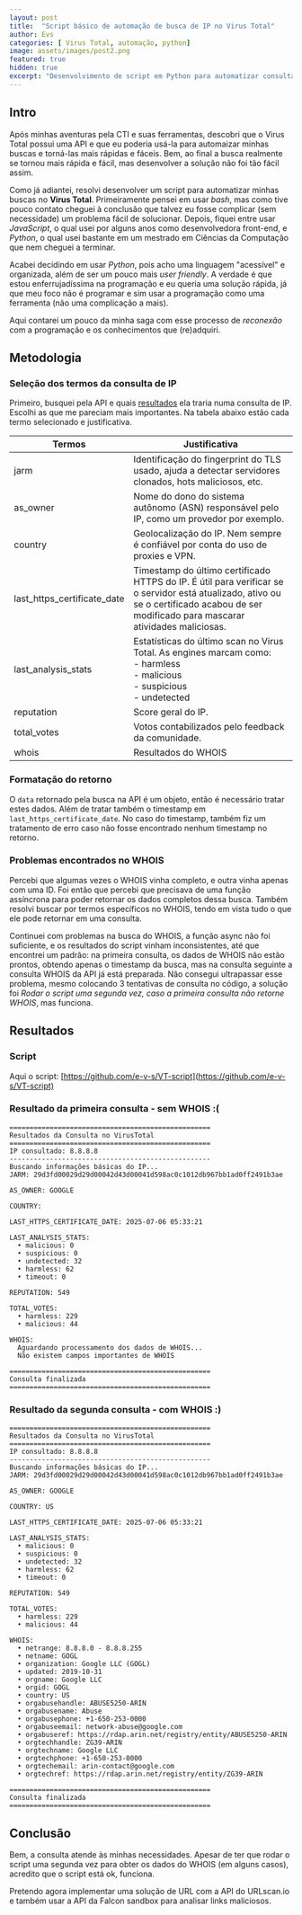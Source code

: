 ```yaml
---
layout: post
title:  "Script básico de automação de busca de IP no Virus Total"
author: Evs
categories: [ Virus Total, automação, python]
image: assets/images/post2.png
featured: true
hidden: true
excerpt: "Desenvolvimento de script em Python para automatizar consultas na API do VirusTotal e otimizar workflows de CTI."
---
```


## Intro

Após minhas aventuras pela CTI e suas ferramentas, descobri que o Virus Total possui uma API e que eu poderia usá-la para automaizar minhas buscas e torná-las mais rápidas e fáceis. Bem, ao final a busca realmente se tornou mais rápida e fácil, mas desenvolver a solução não foi tão fácil assim.

Como já adiantei, resolvi desenvolver um script para automatizar minhas buscas no **Virus Total**. Primeiramente pensei em usar *bash*, mas como tive pouco contato cheguei à conclusão que talvez eu fosse complicar (sem necessidade) um problema fácil de solucionar. Depois, fiquei entre usar *JavaScript*, o qual usei por alguns anos como desenvolvedora front-end, e *Python*, o qual usei bastante em um mestrado em Ciências da Computação que nem cheguei a terminar.

Acabei decidindo em usar *Python*, pois acho uma linguagem "acessível" e organizada, além de ser um pouco mais *user friendly*. A verdade é que estou enferrujadíssima na programação e eu queria uma solução rápida, já que meu foco não é programar e sim usar a programação como uma ferramenta (não uma complicação a mais).

Aqui contarei um pouco da minha saga com esse processo de *reconexão* com a programação e os conhecimentos que (re)adquiri.

## Metodologia

### Seleção dos termos da consulta de IP

Primeiro, busquei pela API e quais [resultados](https://docs.virustotal.com/reference/ip-object) ela traria numa consulta de IP. Escolhi as que me pareciam mais importantes. Na tabela abaixo estão cada termo selecionado e justificativa.

| Termos | Justificativa |
| - | - |
| jarm | Identificação do fingerprint do TLS usado, ajuda a detectar servidores clonados, hots maliciosos, etc.  |
| as_owner | Nome do dono do sistema autônomo (ASN) responsável pelo IP, como um provedor por exemplo. |
| country | Geolocalização do IP. Nem sempre é confiável por conta do uso de proxies e VPN. |
| last_https_certificate_date | Timestamp do último certificado HTTPS do IP. É útil para verificar se o servidor está atualizado, ativo ou se o certificado acabou de ser modificado para mascarar atividades maliciosas. |
| last_analysis_stats | Estatísticas do último scan no Virus Total. As engines marcam como: <br> - harmless <br> - malicious <br> - suspicious <br> - undetected |
| reputation | Score geral do IP. |
| total_votes | Votos contabilizados pelo feedback da comunidade. | 
| whois | Resultados do WHOIS |

### Formatação do retorno

O `data` retornado pela busca na API é um objeto, então é necessário tratar estes dados. Além de tratar também o timestamp em `last_https_certificate_date`. No caso do timestamp, também fiz um tratamento de erro caso não fosse encontrado nenhum timestamp no retorno.

### Problemas encontrados no WHOIS

Percebi que algumas vezes o WHOIS vinha completo, e outra vinha apenas com uma ID. Foi então que percebi que precisava de uma função assíncrona para poder retornar os dados completos dessa busca. Também resolvi buscar por termos específicos no WHOIS, tendo em vista tudo o que ele pode retornar em uma consulta.

Continuei com problemas na busca do WHOIS, a função async não foi suficiente, e os resultados do script vinham inconsistentes, até que encontrei um padrão: na primeira consulta, os dados de WHOIS não estão prontos, obtendo apenas o timestamp da busca, mas na consulta seguinte a consulta WHOIS da API já está preparada. Não consegui ultrapassar esse problema, mesmo colocando 3 tentativas de consulta no código, a solução foi *Rodar o script uma segunda vez, caso a primeira consulta não retorne WHOIS*, mas funciona.

## Resultados

### Script

Aqui o script: [https://github.com/e-v-s/VT-script](https://github.com/e-v-s/VT-script)

### Resultado da primeira consulta - sem WHOIS :(

```
==================================================
Resultados da Consulta no VirusTotal
==================================================
IP consultado: 8.8.8.8
--------------------------------------------------
Buscando informações básicas do IP...
JARM: 29d3fd00029d29d00042d43d00041d598ac0c1012db967bb1ad0ff2491b3ae

AS_OWNER: GOOGLE

COUNTRY:

LAST_HTTPS_CERTIFICATE_DATE: 2025-07-06 05:33:21

LAST_ANALYSIS_STATS:
  • malicious: 0
  • suspicious: 0
  • undetected: 32
  • harmless: 62
  • timeout: 0

REPUTATION: 549

TOTAL_VOTES:
  • harmless: 229
  • malicious: 44

WHOIS:
  Aguardando processamento dos dados de WHOIS...
  Não existem campos importantes de WHOIS

==================================================
Consulta finalizada
==================================================
```

### Resultado da segunda consulta - com WHOIS :)

```
==================================================
Resultados da Consulta no VirusTotal
==================================================
IP consultado: 8.8.8.8
--------------------------------------------------
Buscando informações básicas do IP...
JARM: 29d3fd00029d29d00042d43d00041d598ac0c1012db967bb1ad0ff2491b3ae

AS_OWNER: GOOGLE

COUNTRY: US

LAST_HTTPS_CERTIFICATE_DATE: 2025-07-06 05:33:21

LAST_ANALYSIS_STATS:
  • malicious: 0
  • suspicious: 0
  • undetected: 32
  • harmless: 62
  • timeout: 0

REPUTATION: 549

TOTAL_VOTES:
  • harmless: 229
  • malicious: 44

WHOIS:
  • netrange: 8.8.8.0 - 8.8.8.255
  • netname: GOGL
  • organization: Google LLC (GOGL)
  • updated: 2019-10-31
  • orgname: Google LLC
  • orgid: GOGL
  • country: US
  • orgabusehandle: ABUSE5250-ARIN
  • orgabusename: Abuse
  • orgabusephone: +1-650-253-0000
  • orgabuseemail: network-abuse@google.com
  • orgabuseref: https://rdap.arin.net/registry/entity/ABUSE5250-ARIN
  • orgtechhandle: ZG39-ARIN
  • orgtechname: Google LLC
  • orgtechphone: +1-650-253-0000
  • orgtechemail: arin-contact@google.com
  • orgtechref: https://rdap.arin.net/registry/entity/ZG39-ARIN

==================================================
Consulta finalizada
==================================================
```

## Conclusão

Bem, a consulta atende às minhas necessidades. Apesar de ter que rodar o script uma segunda vez para obter os dados do WHOIS (em alguns casos), acredito que o script está ok, funciona.

Pretendo agora implementar uma solução de URL com a API do URLscan.io e também usar a API da Falcon sandbox para analisar links maliciosos.

